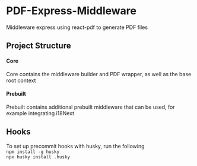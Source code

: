 # PDF-Express-Middleware
Middleware express using react-pdf to generate PDF files

## Project Structure

#### Core
Core contains the middleware builder and PDF wrapper, as well as the base root context

#### Prebuilt
Prebuilt contains additional prebuilt middleware that can be used, for example integrating i18Next
## Hooks
To set up precommit hooks with husky, run the following\
`npm install -g husky`\
`npx husky install .husky`

